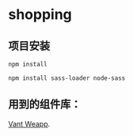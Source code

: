 # shopping

## 项目安装
```
npm install

npm install sass-loader node-sass

```

## 用到的组件库：


 [Vant Weapp](https://github.com/youzan/vant-weapp).

